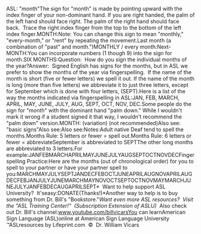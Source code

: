 ASL: "month"The sign for "month"
is made by pointing upward with the index finger of your non-dominant hand. If 
	you are right handed, the palm of the
left hand should face right. The palm of the right hand should face back.  Trace the right index finger from the top to the bottom of the left
index finger.MONTH:Note: You can change this sign to mean "monthly,"
"every-month," or "rent" by repeating the movement.Last month (a combination of "past" and
  month.")MONTHLY / every month:Next-MONTH:You can incorporate numbers (1 though 9) into the sign for month.SIX MONTHS:Question:  How do you sign the individual months of the year?Answer: 
Signed English has signs for the months, but in ASL we prefer to show the months of the year 
	via fingerspelling.  If the name of the month is short (five or fewer 
	letters) we spell it out. If the name of the month is long (more than five 
	letters) we abbreviate it to just three letters, except for September which 
	is done with four letters, (SEPT).Here is a list of the way the months indicated via fingerspelling in ASL:JAN, FEB, MARCH, APRIL, MAY, JUNE, JULY, AUG, SEPT,
OCT, NOV, DEC.Some people do the sign for "month" with the dominant hand "palm down." 
	While I wouldn't mark it wrong if a student signed it that way, I wouldn't 
	recommend the "palm down" version.MONTH: (variation) (not recommended)Also see: "basic signs"Also 
see:Also see:Notes:Adult native Deaf tend to spell the months.Months Rule: 5 letters or fewer = spell out.Months Rule: 6 letters or fewer = abbreviateSeptember is abbreviated to SEPTThe other long months are abbreviated to 3 letters.For example:JANFEBMARCHAPRILMAYJUNEJULYAUGSEPTOCTNOVDECFingerspelling Practice:Here are the months (out of chronological order) for you to spell to your 
partner or have your partner spell to you:MARCHMAYJULYSEPTJANDECFEBOCTJUNEAPRILAUGNOVAPRILAUGDECFEBJANJULYJUNEMARCHMAYNOVOCTSEPTOCTNOVMAYMARCHJUNEJULYJANFEBDECAUGAPRILSEPT* 
Want to help support ASL University?  It'seasy:DONATE(Thanks!)*Another way to help is to buy something from Dr. Bill's "Bookstore."*Want even more ASL resources?  Visit the "ASL Training Center!"  (Subscription 
Extension of ASLU)*  Also check out Dr. Bill's channel:www.youtube.com/billvicarsYou can learnAmerican Sign Language (ASL)online at American Sign Language University ™ASLresources by Lifeprint.com  ©  Dr. William Vicars